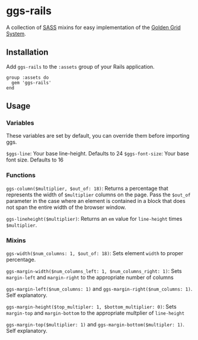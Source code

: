 ggs-rails
=========

A collection of [SASS](http://sass-lang.com/) mixins for easy
implementation of the [Golden Grid System](http://goldengridsystem.com/).

Installation
------------

Add `ggs-rails` to the `:assets` group of your Rails application.

    group :assets do
      gem 'ggs-rails'
    end

Usage
-----

### Variables ###

These variables are set by default, you can override them before
importing ggs.

`$ggs-line`: Your base line-height. Defaults to 24
`$ggs-font-size`: Your base font size. Defaults to 16

### Functions ###

`ggs-column($multiplier, $out_of: 18)`: Returns a percentage that
represents the width of `$multiplier` columns on the page. Pass the
`$out_of` parameter in the case where an element is contained in a block
that does not span the entire width of the browser window.

`ggs-lineheight($multiplier)`: Returns an `em` value for `line-height`
times `$multiplier`.

### Mixins ###

`ggs-width($num_columns: 1, $out_of: 18)`: Sets element `width` to
proper percentage.

`ggs-margin-width($num_columns_left: 1, $num_columns_right: 1)`: Sets
`margin-left` and `margin-right` to the appropriate number of columns

`ggs-margin-left($num_columns: 1)` and `ggs-margin-right($num_columns:
1)`. Self explanatory.

`ggs-margin-height($top_multipler: 1, $bottom_multiplier: 0)`: Sets
`margin-top` and `margin-bottom` to the appropriate multplier of
`line-height`

`ggs-margin-top($multiplier: 1)` and `ggs-margin-bottom($multipler: 1)`.
Self explanatory.
